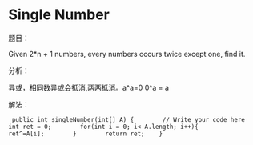 # Single Number

题目：

Given 2\*n + 1 numbers, every numbers occurs twice except one, find it.

分析：

异或，相同数异或会抵消,两两抵消。a^a=0 0^a = a

解法：

```text
 public int singleNumber(int[] A) {        // Write your code here        int ret = 0;        for(int i = 0; i< A.length; i++){            ret^=A[i];        }        return ret;    }
```

